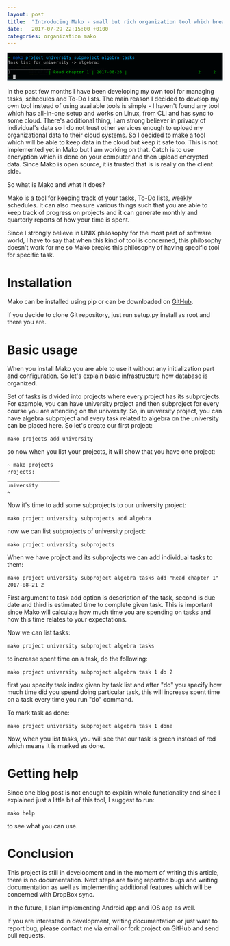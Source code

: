 ```yaml
---
layout: post
title:  "Introducing Mako - small but rich organization tool which breaks UNIX philosophy"
date:   2017-07-29 22:15:00 +0100
categories: organization mako
---
```


![Mako screenshot](/images/mako.png)

In the past few months I have been developing my own tool for managing tasks, schedules and To-Do lists. 
The main reason I decided to develop my own tool instead of using available tools is simple - I haven't found any tool which 
has all-in-one setup and works on Linux, from CLI and has sync to some cloud. There's additional thing, I am strong believer in privacy of individual's data so I do not trust other services enough to upload my organizational data to their cloud systems. So I decided to make a tool which will be able to keep data in the cloud but keep it safe too. This is not implemented yet in Mako but I am working on that. Catch is to use encryption which is done on your computer and then upload encrypted data. Since Mako is open source, it is trusted that is is really on the client side. 

So what is Mako and what it does? 

Mako is a tool for keeping track of your tasks, To-Do lists, weekly schedules. It can also measure various things such that
you are able to keep track of progress on projects and it can generate monthly and quarterly reports of how your time is spent. 

Since I strongly believe in UNIX philosophy for the most part of software world, I have to say that when this kind of tool
is concerned, this philosophy doesn't work for me so Mako breaks this philosophy of having specific tool for specific task. 

Installation
============

Mako can be installed using pip or can be downloaded on [GitHub](https://github.com/fantastic001/Mako).

if you decide to clone Git repository, just run setup.py install as root and there you are. 

Basic usage
============

When you install Mako you are able to use it without any initialization part and configuration. So let's explain basic 
infrastructure how database is organized. 

Set of tasks is divided into projects where every project has its subprojects. For example, you can have university project and 
then subproject for every course you are attending on the university. So, in university project, you can have algebra subproject 
and every task related to algebra on the university can be placed here. So let's create our first project:

	mako projects add university

so now when you list your projects, it will show that you have one project:

	~ mako projects 
	Projects:
	_________________
	university
	~ 

Now it's time to add some subprojects to our university project:

	mako project university subprojects add algebra

now we can list subprojects of university project:

	mako project university subprojects 

When we have project and its subprojects we can add individual tasks to them:

	mako project university subproject algebra tasks add "Read chapter 1" 2017-08-21 2

First argument to task add option is description of the task, second is due date and third is estimated time to complete given task. This is important since Mako will calculate how much time you are spending on tasks and how this time relates to your expectations. 

Now we can list tasks:

	mako project university subproject algebra tasks

to increase spent time on a task, do the following:

	mako project university subproject algebra task 1 do 2

first you specify task index given by task list and after "do" you specify how much time did you spend doing particular task, this will increase spent time on a task every time you run "do" command. 

To mark task as done:

	mako project university subproject algebra task 1 done 

Now, when you list tasks, you will see that our task is green instead of red which means it is marked as done. 


Getting help
==============

Since one blog post is not enough to explain whole functionality and since I explained just a little bit of this tool, I suggest to run:

	mako help

to see what you can use. 

Conclusion
==========

This project is still in development and in the moment of writing this article, there is no documentation. Next steps are 
fixing reported bugs and writing documentation as well as implementing additional features which will be concerned with DropBox sync.

In the future, I plan implementing Android app and iOS app as well. 

If you are interested in development, writing documentation or just want to report bug, please contact me via email or 
fork project on GitHub and send pull requests.


